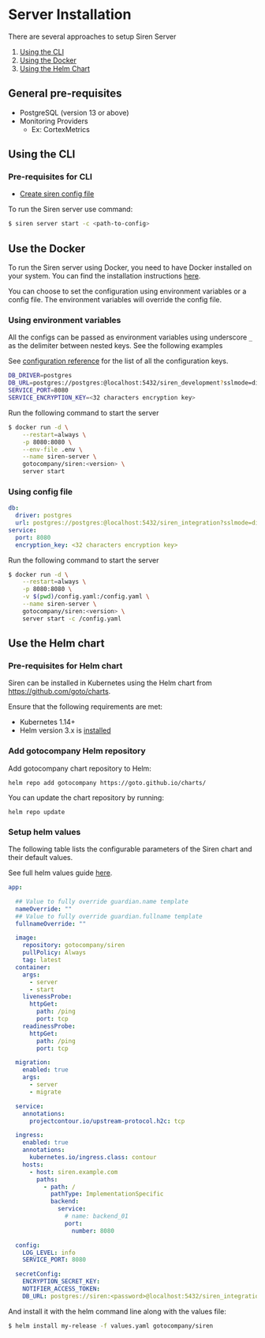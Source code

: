 # Server Installation

There are several approaches to setup Siren Server

1. [Using the CLI](#using-the-cli)
2. [Using the Docker](#use-the-docker-image)
3. [Using the Helm Chart](#use-the-helm-chart)

## General pre-requisites

- PostgreSQL (version 13 or above)
- Monitoring Providers
    - Ex: CortexMetrics

## Using the CLI

### Pre-requisites for CLI
- [Create siren config file](../tour/setup_server.md#initialization)

To run the Siren server use command:

```sh
$ siren server start -c <path-to-config>
```

## Use the Docker

To run the Siren server using Docker, you need to have Docker installed on your system. You can find the installation instructions [here](https://docs.docker.com/get-docker/).

You can choose to set the configuration using environment variables or a config file. The environment variables will override the config file.

### Using environment variables

All the configs can be passed as environment variables using underscore `_` as the delimiter between nested keys. See the following examples

See [configuration reference](../reference/server_configuration.md) for the list of all the configuration keys.

```sh title=".env"
DB_DRIVER=postgres
DB_URL=postgres://postgres:@localhost:5432/siren_development?sslmode=disable
SERVICE_PORT=8080
SERVICE_ENCRYPTION_KEY=<32 characters encryption key>
```

Run the following command to start the server

```sh
$ docker run -d \
    --restart=always \
    -p 8080:8080 \
    --env-file .env \
    --name siren-server \
    gotocompany/siren:<version> \
    server start
```

### Using config file

```yaml title="config.yaml"
db:
  driver: postgres
  url: postgres://postgres:@localhost:5432/siren_integration?sslmode=disable
service:
  port: 8080
  encryption_key: <32 characters encryption key>
```

Run the following command to start the server

```sh
$ docker run -d \
    --restart=always \
    -p 8080:8080 \
    -v $(pwd)/config.yaml:/config.yaml \
    --name siren-server \
    gotocompany/siren:<version> \
    server start -c /config.yaml
```

## Use the Helm chart

### Pre-requisites for Helm chart
Siren can be installed in Kubernetes using the Helm chart from https://github.com/goto/charts.

Ensure that the following requirements are met:
- Kubernetes 1.14+
- Helm version 3.x is [installed](https://helm.sh/docs/intro/install/)

### Add gotocompany Helm repository

Add gotocompany chart repository to Helm:

```
helm repo add gotocompany https://goto.github.io/charts/
```

You can update the chart repository by running:

```
helm repo update
```

### Setup helm values

The following table lists the configurable parameters of the Siren chart and their default values.

See full helm values guide [here](https://github.com/goto/charts/tree/main/stable/siren#values).

```yaml title="values.yaml"
app:

  ## Value to fully override guardian.name template
  nameOverride: ""
  ## Value to fully override guardian.fullname template
  fullnameOverride: ""

  image:
    repository: gotocompany/siren
    pullPolicy: Always
    tag: latest
  container:
    args:
      - server
      - start
    livenessProbe:
      httpGet:
        path: /ping
        port: tcp
    readinessProbe:
      httpGet:
        path: /ping
        port: tcp

  migration:
    enabled: true
    args:
      - server
      - migrate

  service:
    annotations:
      projectcontour.io/upstream-protocol.h2c: tcp

  ingress:
    enabled: true
    annotations:
      kubernetes.io/ingress.class: contour
    hosts:
      - host: siren.example.com
        paths:
          - path: /
            pathType: ImplementationSpecific
            backend:
              service:
                # name: backend_01
                port:
                  number: 8080

  config:
    LOG_LEVEL: info
    SERVICE_PORT: 8080

  secretConfig:
    ENCRYPTION_SECRET_KEY:
    NOTIFIER_ACCESS_TOKEN:
    DB_URL: postgres://siren:<password>@localhost:5432/siren_integration?sslmode=disable
```

And install it with the helm command line along with the values file:

```sh
$ helm install my-release -f values.yaml gotocompany/siren
```